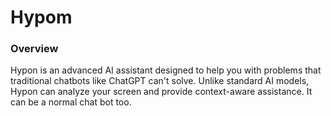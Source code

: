 # Hypom

### Overview

Hypon is an advanced AI assistant designed to help you with problems that traditional chatbots like ChatGPT can't solve. Unlike standard AI models, Hypon can analyze your screen and provide context-aware assistance. It can be a normal chat bot too.


